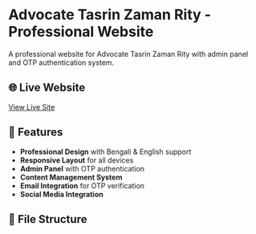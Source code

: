 # Advocate Tasrin Zaman Rity - Professional Website

A professional website for Advocate Tasrin Zaman Rity with admin panel and OTP authentication system.

## 🌐 Live Website
[View Live Site](https://your-username.github.io/Advocate-Tasrin-Zaman-Rity-Website/)

## 🚀 Features

- **Professional Design** with Bengali & English support
- **Responsive Layout** for all devices
- **Admin Panel** with OTP authentication
- **Content Management System**
- **Email Integration** for OTP verification
- **Social Media Integration**

## 📁 File Structure
